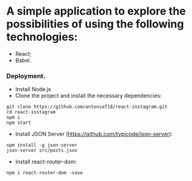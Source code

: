 # A simple application to explore the possibilities of using the following technologies:
-  React;
-  Babel.

### Deployment.
- Install Node.js
- Clone the project and install the necessary dependencies:
```
git clone https://github.com/antonsaf18/react-instagram.git
cd react-instagram
npm i
npm start
```
- Install JSON Server (https://github.com/typicode/json-server):
```
npm install -g json-server
json-server src/posts.json
```
- Install react-router-dom:
```
npm i react-router-dom -save
```